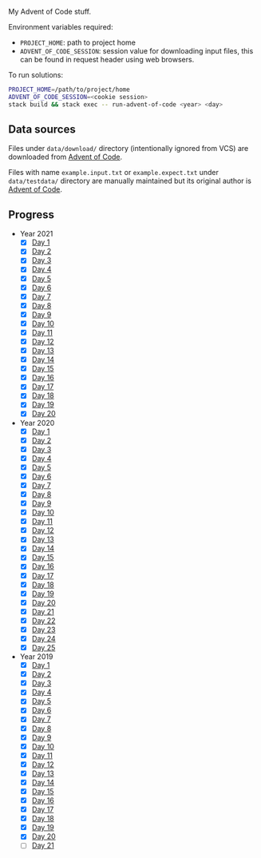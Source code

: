 My Advent of Code stuff.

Environment variables required:

- `PROJECT_HOME`: path to project home
- `ADVENT_OF_CODE_SESSION`: session value for downloading input files, this can be found in request header using web browsers.

To run solutions:

```sh
PROJECT_HOME=/path/to/project/home
ADVENT_OF_CODE_SESSION=<cookie session>
stack build && stack exec -- run-advent-of-code <year> <day>
```

## Data sources

Files under `data/download/` directory (intentionally ignored from VCS) are downloaded from [Advent of Code](https://adventofcode.com/).

Files with name `example.input.txt` or `example.expect.txt` under `data/testdata/` directory are manually maintained but its original author is [Advent of Code](https://adventofcode.com/).

## Progress

[//]: # (how to comment in MD: https://stackoverflow.com/a/20885980/315302)
[//]: # (PROGRESS_AUTOGEN_BEGIN)

- Year 2021
  + [X] [Day 1](src/Javran/AdventOfCode/Y2021/Day1.hs)
  + [X] [Day 2](src/Javran/AdventOfCode/Y2021/Day2.hs)
  + [X] [Day 3](src/Javran/AdventOfCode/Y2021/Day3.hs)
  + [X] [Day 4](src/Javran/AdventOfCode/Y2021/Day4.hs)
  + [X] [Day 5](src/Javran/AdventOfCode/Y2021/Day5.hs)
  + [X] [Day 6](src/Javran/AdventOfCode/Y2021/Day6.hs)
  + [X] [Day 7](src/Javran/AdventOfCode/Y2021/Day7.hs)
  + [X] [Day 8](src/Javran/AdventOfCode/Y2021/Day8.hs)
  + [X] [Day 9](src/Javran/AdventOfCode/Y2021/Day9.hs)
  + [X] [Day 10](src/Javran/AdventOfCode/Y2021/Day10.hs)
  + [X] [Day 11](src/Javran/AdventOfCode/Y2021/Day11.hs)
  + [X] [Day 12](src/Javran/AdventOfCode/Y2021/Day12.hs)
  + [X] [Day 13](src/Javran/AdventOfCode/Y2021/Day13.hs)
  + [X] [Day 14](src/Javran/AdventOfCode/Y2021/Day14.hs)
  + [X] [Day 15](src/Javran/AdventOfCode/Y2021/Day15.hs)
  + [X] [Day 16](src/Javran/AdventOfCode/Y2021/Day16.hs)
  + [X] [Day 17](src/Javran/AdventOfCode/Y2021/Day17.hs)
  + [X] [Day 18](src/Javran/AdventOfCode/Y2021/Day18.hs)
  + [X] [Day 19](src/Javran/AdventOfCode/Y2021/Day19.hs)
  + [X] [Day 20](src/Javran/AdventOfCode/Y2021/Day20.hs)
- Year 2020
  + [X] [Day 1](src/Javran/AdventOfCode/Y2020/Day1.hs)
  + [X] [Day 2](src/Javran/AdventOfCode/Y2020/Day2.hs)
  + [X] [Day 3](src/Javran/AdventOfCode/Y2020/Day3.hs)
  + [X] [Day 4](src/Javran/AdventOfCode/Y2020/Day4.hs)
  + [X] [Day 5](src/Javran/AdventOfCode/Y2020/Day5.hs)
  + [X] [Day 6](src/Javran/AdventOfCode/Y2020/Day6.hs)
  + [X] [Day 7](src/Javran/AdventOfCode/Y2020/Day7.hs)
  + [X] [Day 8](src/Javran/AdventOfCode/Y2020/Day8.hs)
  + [X] [Day 9](src/Javran/AdventOfCode/Y2020/Day9.hs)
  + [X] [Day 10](src/Javran/AdventOfCode/Y2020/Day10.hs)
  + [X] [Day 11](src/Javran/AdventOfCode/Y2020/Day11.hs)
  + [X] [Day 12](src/Javran/AdventOfCode/Y2020/Day12.hs)
  + [X] [Day 13](src/Javran/AdventOfCode/Y2020/Day13.hs)
  + [X] [Day 14](src/Javran/AdventOfCode/Y2020/Day14.hs)
  + [X] [Day 15](src/Javran/AdventOfCode/Y2020/Day15.hs)
  + [X] [Day 16](src/Javran/AdventOfCode/Y2020/Day16.hs)
  + [X] [Day 17](src/Javran/AdventOfCode/Y2020/Day17.hs)
  + [X] [Day 18](src/Javran/AdventOfCode/Y2020/Day18.hs)
  + [X] [Day 19](src/Javran/AdventOfCode/Y2020/Day19.hs)
  + [X] [Day 20](src/Javran/AdventOfCode/Y2020/Day20.hs)
  + [X] [Day 21](src/Javran/AdventOfCode/Y2020/Day21.hs)
  + [X] [Day 22](src/Javran/AdventOfCode/Y2020/Day22.hs)
  + [X] [Day 23](src/Javran/AdventOfCode/Y2020/Day23.hs)
  + [X] [Day 24](src/Javran/AdventOfCode/Y2020/Day24.hs)
  + [X] [Day 25](src/Javran/AdventOfCode/Y2020/Day25.hs)
- Year 2019
  + [X] [Day 1](src/Javran/AdventOfCode/Y2019/Day1.hs)
  + [X] [Day 2](src/Javran/AdventOfCode/Y2019/Day2.hs)
  + [X] [Day 3](src/Javran/AdventOfCode/Y2019/Day3.hs)
  + [X] [Day 4](src/Javran/AdventOfCode/Y2019/Day4.hs)
  + [X] [Day 5](src/Javran/AdventOfCode/Y2019/Day5.hs)
  + [X] [Day 6](src/Javran/AdventOfCode/Y2019/Day6.hs)
  + [X] [Day 7](src/Javran/AdventOfCode/Y2019/Day7.hs)
  + [X] [Day 8](src/Javran/AdventOfCode/Y2019/Day8.hs)
  + [X] [Day 9](src/Javran/AdventOfCode/Y2019/Day9.hs)
  + [X] [Day 10](src/Javran/AdventOfCode/Y2019/Day10.hs)
  + [X] [Day 11](src/Javran/AdventOfCode/Y2019/Day11.hs)
  + [X] [Day 12](src/Javran/AdventOfCode/Y2019/Day12.hs)
  + [X] [Day 13](src/Javran/AdventOfCode/Y2019/Day13.hs)
  + [X] [Day 14](src/Javran/AdventOfCode/Y2019/Day14.hs)
  + [X] [Day 15](src/Javran/AdventOfCode/Y2019/Day15.hs)
  + [X] [Day 16](src/Javran/AdventOfCode/Y2019/Day16.hs)
  + [X] [Day 17](src/Javran/AdventOfCode/Y2019/Day17.hs)
  + [X] [Day 18](src/Javran/AdventOfCode/Y2019/Day18.hs)
  + [X] [Day 19](src/Javran/AdventOfCode/Y2019/Day19.hs)
  + [X] [Day 20](src/Javran/AdventOfCode/Y2019/Day20.hs)
  + [ ] [Day 21](src/Javran/AdventOfCode/Y2019/Day21.hs)

[//]: # (PROGRESS_AUTOGEN_END)
